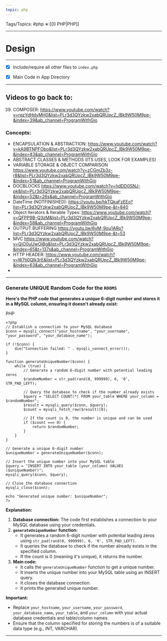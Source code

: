 ```yaml
---
topic: php
---
```



Tags/Topics: #php
∗:[[0 PHP|PHP]]

---
# Design

--- 


- [x] Include/require all other files to `index.php`
- [x] Main Code in App Directory


---
## Videos to go back to:

39.  COMPOSER: https://www.youtube.com/watch?v=rqzYdHdyMH0&list=PLr3d3QYzkw2xabQRUpcZ_IBk9W50M9pe-&index=39&ab_channel=ProgramWithGio




### Concepts:

- ENCAPSULATION & ABSTRACTION: https://www.youtube.com/watch?v=kA9BTNPFObo&list=PLr3d3QYzkw2xabQRUpcZ_IBk9W50M9pe-&index=43&ab_channel=ProgramWithGio
- ABSTRACT CLASSES & METHODS (ITS USES, LOOK FOR EXAMPLES)
- VARIABLE STORAGE & OBJECT COMPARISON https://www.youtube.com/watch?v=zCGmZb3z-r8&list=PLr3d3QYzkw2xabQRUpcZ_IBk9W50M9pe-&index=51&ab_channel=ProgramWithGio
- DOCBLOCKS https://www.youtube.com/watch?v=hdDD0SNJ-pk&list=PLr3d3QYzkw2xabQRUpcZ_IBk9W50M9pe-&index=52&t=26s&ab_channel=ProgramWithGio
- DateTime (NOTFINISHED): https://youtu.be/hkTQkaFzEEo?list=PLr3d3QYzkw2xabQRUpcZ_IBk9W50M9pe-&t=840
- Object Iterators & Iterable Types: https://www.youtube.com/watch?v=QFPP9B-Q3zM&list=PLr3d3QYzkw2xabQRUpcZ_IBk9W50M9pe-&index=58&ab_channel=ProgramWithGio
- OUTPUT BUFFERING https://youtu.be/6vM-9ou1ARo?list=PLr3d3QYzkw2xabQRUpcZ_IBk9W50M9pe-&t=53
- MVC https://www.youtube.com/watch?v=QiO0uUwOiBg&list=PLr3d3QYzkw2xabQRUpcZ_IBk9W50M9pe-&index=65&t=137s&ab_channel=ProgramWithGio
- HTTP HEADER: https://www.youtube.com/watch?v=W7tj0Qlk3rE&list=PLr3d3QYzkw2xabQRUpcZ_IBk9W50M9pe-&index=63&ab_channel=ProgramWithGio
- 








---

### Generate __UNIQUE__ Random Code for the `ROOMS`
**Here's the PHP code that generates a unique 6-digit number and stores it in a MySQL column, ensuring it doesn't already exist:**

PHP

```
<?php
// Establish a connection to your MySQL database
$conn = mysqli_connect("your_hostname", "your_username", "your_password", "your_database_name");

if (!$conn) {
    die("Connection failed: " . mysqli_connect_error());
}

function generateUniqueNumber($conn) {
    while (true) {
        // Generate a random 6-digit number with potential leading zeros
        $randomNumber = str_pad(rand(0, 999999), 6, '0', STR_PAD_LEFT);

        // Query the database to check if the number already exists
        $query = "SELECT COUNT(*) FROM your_table WHERE your_column = $randomNumber";
        $result = mysqli_query($conn, $query);
        $count = mysqli_fetch_row($result)[0];

        // If the count is 0, the number is unique and can be used
        if ($count === 0) {
            return $randomNumber;
        }
    }
}

// Generate a unique 6-digit number
$uniqueNumber = generateUniqueNumber($conn);

// Insert the unique number into your MySQL table
$query = "INSERT INTO your_table (your_column) VALUES ($uniqueNumber)";
mysqli_query($conn, $query);

// Close the database connection
mysqli_close($conn);

echo "Generated unique number: $uniqueNumber";
?>
```

**Explanation:**

1. **Database connection:** The code first establishes a connection to your MySQL database using your credentials.
2. **`generateUniqueNumber` function:**
    - It generates a random 6-digit number with potential leading zeros using `str_pad(rand(0, 999999), 6, '0', STR_PAD_LEFT)`.
    - It queries the database to check if the number already exists in the specified column.
    - If the count is 0 (meaning it's unique), it returns the number.
3. **Main code:**
    - It calls the `generateUniqueNumber` function to get a unique number.
    - It inserts the unique number into your MySQL table using an INSERT query.
    - It closes the database connection.
    - It prints the generated unique number.

**Important:**

- Replace `your_hostname`, `your_username`, `your_password`, `your_database_name`, `your_table`, and `your_column` with your actual database credentials and table/column names.
- Ensure that the column specified for storing the numbers is of a suitable data type (e.g., INT, VARCHAR).

---

